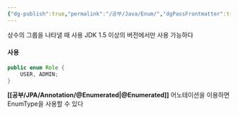 ```yaml
---
{"dg-publish":true,"permalink":"/공부/Java/Enum/","dgPassFrontmatter":true}
---
```



상수의 그룹을 나타낼 때 사용
JDK 1.5 이상의 버전에서만 사용 가능하다
#### 사용

````java
public enum Role { 
	USER, ADMIN; 
}
````

**[[공부/JPA/Annotation/@Enumerated\|@Enumerated]]** 어노테이션을 이용하면 EnumType을 사용할 수 있다
